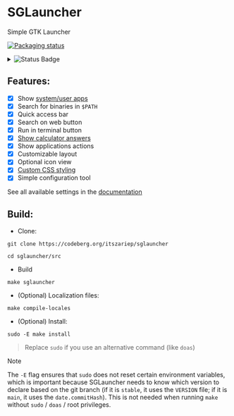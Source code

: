 # SGLauncher
Simple GTK Launcher

[![Packaging status](https://repology.org/badge/vertical-allrepos/sglauncher.svg)](https://repology.org/project/sglauncher/versions)

<details>

<summary><img src="https://translate.codeberg.org/widget/sglauncher/status-badge.png" alt="Status Badge"></summary>

[![Packaging status](https://translate.codeberg.org/widget/sglauncher/multi-green.svg)](https://translate.codeberg.org/engage/sglauncher/)

</details>



## Features:

- [x] Show [system/user apps](https://codeberg.org/ItsZariep/SGLauncher/wiki/Application-detection)
- [x] Search for binaries in `$PATH` 
- [x] Quick access bar
- [x] Search on web button
- [x] Run in terminal button
- [x] [Show calculator answers](https://codeberg.org/ItsZariep/SGLauncher/wiki/Integrated-calculator)
- [x] Show applications actions
- [x] Customizable layout
- [x] Optional icon view
- [x] [Custom CSS styling](https://codeberg.org/ItsZariep/SGLauncher/wiki/Styling)
- [x] Simple configuration tool

 See all available settings in the [documentation](https://itszariep.codeberg.page/projects/sglauncher/wiki.html)

## Build:
- Clone:
```
git clone https://codeberg.org/itszariep/sglauncher
```
```
cd sglauncher/src
```
- Build
```
make sglauncher
```

- (Optional) Localization files:

```
make compile-locales
```
- (Optional) Install:

```
sudo -E make install
```
> Replace `sudo` if you use an alternative command (like `doas`)


> [!NOTE]  
> The `-E` flag ensures that `sudo` does not reset certain environment variables, which is important because SGLauncher needs to know which version to declare based on the git branch (if it is `stable`, it uses the `VERSION` file; if it is `main`, it uses the `date.commitHash`). This is not needed when running `make` without `sudo` / `doas` / root privileges.